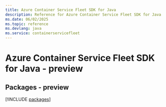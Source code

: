 ```yaml
---
title: Azure Container Service Fleet SDK for Java
description: Reference for Azure Container Service Fleet SDK for Java
ms.date: 06/02/2025
ms.topic: reference
ms.devlang: java
ms.service: containerservicefleet
---
```

# Azure Container Service Fleet SDK for Java - preview
## Packages - preview
[!INCLUDE [packages](container-service-fleet-index.md)]